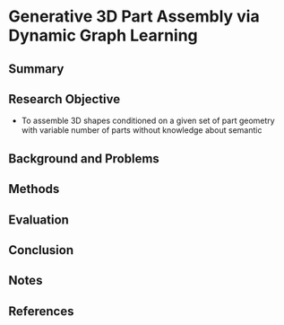 # Generative 3D Part Assembly via Dynamic Graph Learning

## Summary

## Research Objective
- To assemble 3D shapes conditioned on a given set of part geometry with variable number of parts without knowledge about semantic
## Background and Problems

## Methods

## Evaluation

## Conclusion

## Notes

## References
<!--stackedit_data:
eyJoaXN0b3J5IjpbMTA2MjM3MTg2MCwtMTI0NjgzNjU0OV19
-->